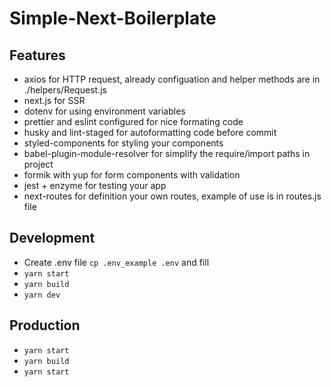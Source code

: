# Simple-Next-Boilerplate

## Features

- axios for HTTP request, already configuation and helper methods are in ./helpers/Request.js
- next.js for SSR
- dotenv for using environment variables
- prettier and eslint configured for nice formating code
- husky and lint-staged for autoformatting code before commit
- styled-components for styling your components
- babel-plugin-module-resolver for simplify the require/import paths in project
- formik with yup for form components with validation
- jest + enzyme for testing your app
- next-routes for definition your own routes, example of use is in routes.js file

## Development

- Create .env file `cp .env_example .env` and fill
- `yarn start`
- `yarn build`
- `yarn dev`

## Production

- `yarn start`
- `yarn build`
- `yarn start`
